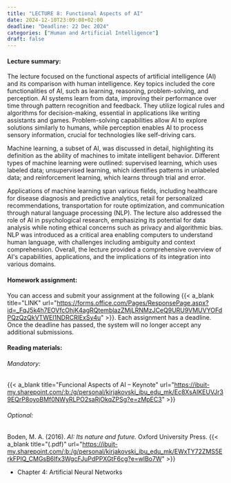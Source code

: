 ```yaml
---
title: "LECTURE 8: Functional Aspects of AI"
date: 2024-12-10T23:09:08+02:00
deadline: "Deadline: 22 Dec 2024"
categories: ["Human and Artificial Intelligence"]
draft: false
---
```


#### Lecture summary:

The lecture focused on the functional aspects of artificial intelligence (AI) and its comparison with human intelligence. Key topics included the core functionalities of AI, such as learning, reasoning, problem-solving, and perception. AI systems learn from data, improving their performance over time through pattern recognition and feedback. They utilize logical rules and algorithms for decision-making, essential in applications like writing assistants and games. Problem-solving capabilities allow AI to explore solutions similarly to humans, while perception enables AI to process sensory information, crucial for technologies like self-driving cars.

Machine learning, a subset of AI, was discussed in detail, highlighting its definition as the ability of machines to imitate intelligent behavior. Different types of machine learning were outlined: supervised learning, which uses labeled data; unsupervised learning, which identifies patterns in unlabeled data; and reinforcement learning, which learns through trial and error.

Applications of machine learning span various fields, including healthcare for disease diagnosis and predictive analytics, retail for personalized recommendations, transportation for route optimization, and communication through natural language processing (NLP). The lecture also addressed the role of AI in psychological research, emphasizing its potential for data analysis while noting ethical concerns such as privacy and algorithmic bias. NLP was introduced as a critical area enabling computers to understand human language, with challenges including ambiguity and context comprehension. Overall, the lecture provided a comprehensive overview of AI's capabilities, applications, and the implications of its integration into various domains.

#### Homework assignment:

You can access and submit your assignment at the following {{< a_blank title="LINK" url="https://forms.office.com/Pages/ResponsePage.aspx?id=_FqJ5k4h7EOVfcOhjK4agRQtemblazZMjLRNMzJCeQ9URU9VMUVYOFdPQzQzQkVTWEI1NDRCRlExSy4u" >}}. Each assignment has a deadline. Once the deadline has passed, the system will no longer accept any additional submissions.

#### Reading materials:

###### Mandatory:

{{< a_blank title="Funcional Aspects of AI – Keynote" url="https://ibuit-my.sharepoint.com/:b:/g/personal/kirjakovski_ibu_edu_mk/Ec8XsAIKEUVJr39EQrP8oyoBMf0NWyRLPO2saRjOkqZPSg?e=zMpEC3" >}}

<!-- Haier, R. J., Colom Marañón, R., & Hunt, E. B. (2024). *The science of human intelligence* (2nd ed.). Cambridge University press. {{< a_blank title="(.pdf)" url="https://ibuit-my.sharepoint.com/:b:/g/personal/kirjakovski_ibu_edu_mk/EcEXuBAPDuZGgPqaK9ehxEABHvAfva5S9L5IwSvWRpR5nA?e=K5RopS" >}}

* Chapter:-->
<!-- Optional: -->

###### Optional:

Boden, M. A. (2016). *AI: Its nature and future.* Oxford University Press. {{< a_blank title="(.pdf)" url="https://ibuit-my.sharepoint.com/:b:/g/personal/kirjakovski_ibu_edu_mk/EWxTY72ZMS5ErkFPlQ_CMGsB6Ifx3WgcFJuPdPPXGtF6cg?e=wlBo7W" >}}

* Chapter 4: Artificial Neural Networks